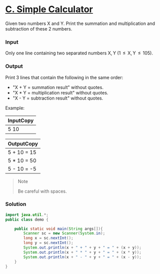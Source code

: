 # [C. Simple Calculator](https://codeforces.com/group/MWSDmqGsZm/contest/219158/problem/C)

Given two numbers X and Y. Print the summation and multiplication and subtraction of these 2 numbers.

### Input
Only one line containing two separated numbers X, Y (1  ≤  X, Y  ≤  105).

### Output
Print 3 lines that contain the following in the same order:

* "X + Y = summation result" without quotes.
* "X * Y = multiplication result" without quotes.
* "X - Y = subtraction result" without quotes.

Example:

|InputCopy|
|--|
|5 10|

|OutputCopy|
|--|
|5 + 10 = 15|
|5 * 10 = 50|
|5 - 10 = -5|

> Note
>
>Be careful with spaces.


### Solution
```java
import java.util.*;
public class demo {

    public static void main(String args[]){
        Scanner sc = new Scanner(System.in);
        long x = sc.nextInt();
        long y = sc.nextInt();
        System.out.println(x + " + " + y + " = " + (x + y));
        System.out.println(x + " * " + y + " = " + (x * y));
        System.out.println(x + " - " + y + " = " + (x - y));
    }
}
```